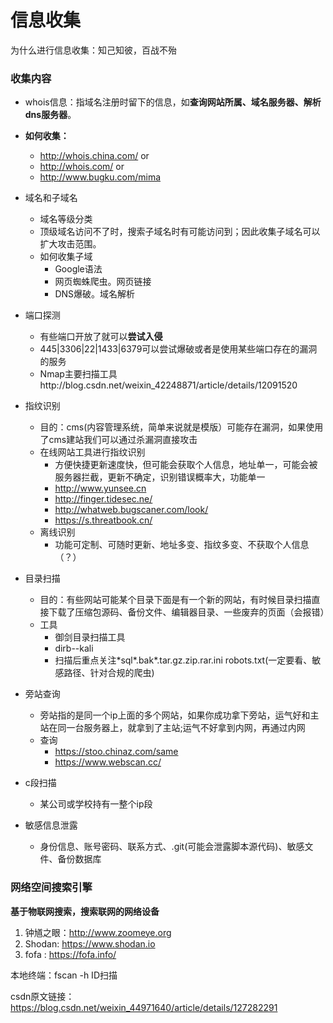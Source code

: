 # 信息收集

为什么进行信息收集：知己知彼，百战不殆

### 收集内容

- whois信息：指域名注册时留下的信息，如**查询网站所属、域名服务器、解析dns服务器**。
- **如何收集：**
  - http://whois.china.com/  or
  -   http://whois.com/  or 
  - http://www.bugku.com/mima

- 域名和子域名
  - 域名等级分类
  - 顶级域名访问不了时，搜索子域名时有可能访问到；因此收集子域名可以扩大攻击范围。
  - 如何收集子域
    - Google语法
    - 网页蜘蛛爬虫。网页链接
    - DNS爆破。域名解析
- 端口探测
  - 有些端口开放了就可以**尝试入侵**
  - 445|3306|22|1433|6379可以尝试爆破或者是使用某些端口存在的漏洞的服务
  - Nmap主要扫描工具http://blog.csdn.net/weixin_42248871/article/details/12091520
- 指纹识别
  - 目的：cms(内容管理系统，简单来说就是模版）可能存在漏洞，如果使用了cms建站我们可以通过杀漏洞直接攻击
  - 在线网站工具进行指纹识别
    - 方便快捷更新速度快，但可能会获取个人信息，地址单一，可能会被服务器拦截，更新不确定，识别错误概率大，功能单一
    - http://www.yunsee.cn
    - http://finger.tidesec.ne/
    - http://whatweb.bugscaner.com/look/
    - https://s.threatbook.cn/
  - 离线识别
    - 功能可定制、可随时更新、地址多变、指纹多变、不获取个人信息（？）
- 目录扫描
  - 目的：有些网站可能某个目录下面是有一个新的网站，有时候目录扫描直接下载了压缩包源码、备份文件、编辑器目录、一些废弃的页面（会报错）
  - 工具
    - 御剑目录扫描工具
    - dirb--kali
    - 扫描后重点关注*sql\*.bak\*.tar.gz\.zip\.rar\.ini  robots.txt(一定要看、敏感路径、针对合规的爬虫)
- 旁站查询
  - 旁站指的是同一个ip上面的多个网站，如果你成功拿下旁站，运气好和主站在同一台服务器上，就拿到了主站;运气不好拿到内网，再通过内网
  - 查询
    - https://stoo.chinaz.com/same
    - https://www.webscan.cc/
- c段扫描
  - 某公司或学校持有一整个ip段
- 敏感信息泄露
  - 身份信息、账号密码、联系方式、.git(可能会泄露脚本源代码)、敏感文件、备份数据库



### 网络空间搜索引擎

**基于物联网搜索，搜索联网的网络设备**

1. 钟馗之眼：http://www.zoomeye.org
2. Shodan: https://www.shodan.io
3. fofa : https://fofa.info/



本地终端：fscan -h  ID扫描











csdn原文链接：https://blog.csdn.net/weixin_44971640/article/details/127282291

